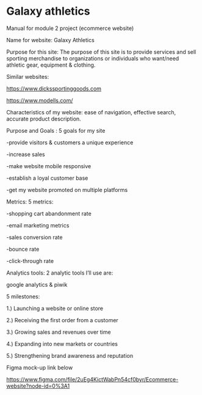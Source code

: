 # Galaxy athletics


Manual for module 2 project (ecommerce website)

Name for website: Galaxy Athletics

Purpose for this site: The purpose of this site is to provide services and sell sporting merchandise to organizations or individuals who want/need athletic gear, equipment & clothing.

Similar websites: 

https://www.dickssportinggoods.com

https://www.modells.com/

Characteristics of my website: ease of navigation, effective search, accurate product description.

Purpose and Goals : 5 goals for my site 

-provide visitors & customers a unique experience

-increase sales 

-make website mobile responsive

-establish a loyal customer base

-get my website promoted on multiple platforms

Metrics: 5 metrics:

-shopping cart abandonment rate

-email marketing metrics

-sales conversion rate

-bounce rate 

-click-through rate

Analytics tools:
2 analytic tools I’ll use are:
 
google analytics & piwik

5 milestones:

1.) Launching a website or online store

2.) Receiving the first order from a customer

3.) Growing sales and revenues over time

4.) Expanding into new markets or countries

5.) Strengthening brand awareness and reputation

Figma mock-up link below 

https://www.figma.com/file/2uEg4KictWabPn54cf0byr/Ecommerce-website?node-id=0%3A1
